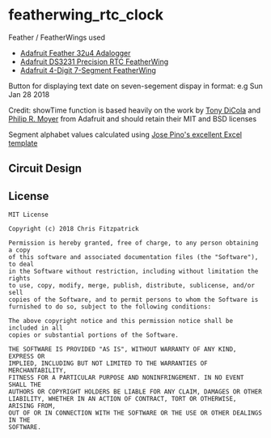 # featherwing_rtc_clock

Feather / FeatherWings used
* [Adafruit Feather 32u4 Adalogger](https://www.adafruit.com/product/2795)
* [Adafruit DS3231 Precision RTC FeatherWing](https://www.adafruit.com/product/3028)
* [Adafruit 4-Digit 7-Segment FeatherWing](https://www.adafruit.com/product/3106)

Button for displaying text date on seven-segement dispay in format:
<DayOfWeek> <MonthAbbreviation> <Day> <Year> e.g Sun Jan 28 2018
 
Credit: showTime function is based heavily on the work by [Tony DiCola](https://github.com/adafruit/Adafruit_LED_Backpack/blob/master/examples/clock_sevenseg_ds1307/clock_sevenseg_ds1307.ino) 
and [Philip R. Moyer](https://learn.adafruit.com/7-segment-display-internet-clock/code) from Adafruit and should retain their MIT and BSD licenses

Segment alphabet values calculated using [Jose Pino's excellent Excel template](http://www.josepino.com/microcontroller/7-segment-ascii)

## Circuit Design

## License
```
MIT License

Copyright (c) 2018 Chris Fitzpatrick

Permission is hereby granted, free of charge, to any person obtaining a copy
of this software and associated documentation files (the "Software"), to deal
in the Software without restriction, including without limitation the rights
to use, copy, modify, merge, publish, distribute, sublicense, and/or sell
copies of the Software, and to permit persons to whom the Software is
furnished to do so, subject to the following conditions:

The above copyright notice and this permission notice shall be included in all
copies or substantial portions of the Software.

THE SOFTWARE IS PROVIDED "AS IS", WITHOUT WARRANTY OF ANY KIND, EXPRESS OR
IMPLIED, INCLUDING BUT NOT LIMITED TO THE WARRANTIES OF MERCHANTABILITY,
FITNESS FOR A PARTICULAR PURPOSE AND NONINFRINGEMENT. IN NO EVENT SHALL THE
AUTHORS OR COPYRIGHT HOLDERS BE LIABLE FOR ANY CLAIM, DAMAGES OR OTHER
LIABILITY, WHETHER IN AN ACTION OF CONTRACT, TORT OR OTHERWISE, ARISING FROM,
OUT OF OR IN CONNECTION WITH THE SOFTWARE OR THE USE OR OTHER DEALINGS IN THE
SOFTWARE.
```
